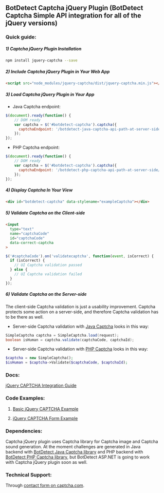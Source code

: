 ## BotDetect Captcha jQuery Plugin (BotDetect Captcha Simple API integration for all of the jQuery versions)

### Quick guide:

##### 1) Captcha jQuery Plugin Installation
```sh
npm install jquery-captcha --save
```
##### 2) Include Captcha jQuery Plugin in Your Web App
```html
<script src="node_modules/jquery-captcha/dist/jquery-captcha.min.js"></script>
```
##### 3) Load Captcha jQuery Plugin in Your App
- Java Captcha endpoint:
```js
$(document).ready(function() {
    // DOM ready
    var captcha = $('#botdetect-captcha').captcha({
      captchaEndpoint: '/botdetect-java-captcha-api-path-at-server-side/botdetectcaptcha'
    });
});
```

- PHP Captcha endpoint:
```js
$(document).ready(function() {
    // DOM ready
    var captcha = $('#botdetect-captcha').captcha({
      captchaEndpoint: '/botdetect-php-captcha-api-path-at-server-side/simple-botdetect.php'
    });
});
```

##### 4) Display Captcha In Your View
```html
<div id="botdetect-captcha" data-stylename="exampleCaptcha"></div>
```

##### 5) Validate Captcha on the Client-side
```html
<input 
  type="text" 
  name="captchaCode"
  id="captchaCode"
  data-correct-captcha
>
```

```js
$('#captchaCode').on('validatecaptcha', function(event, isCorrect) {
  if (isCorrect) {
    // UI Captcha validation passed
  } else {
    // UI Captcha validation failed
  }
});
```

##### 6) Validate Captcha on the Server-side
The client-side Captcha validation is just a usability improvement. Captcha protects some action on a server-side, and therefore Captcha validation has to be there as well.

- Server-side Captcha validation with [Java Captcha](https://captcha.com/java-captcha.html#simple-api) looks in this way:
```java
SimpleCaptcha captcha = SimpleCaptcha.load(request);
boolean isHuman = captcha.validate(captchaCode, captchaId);
```

- Server-side Captcha validation with [PHP Captcha](https://captcha.com/php-captcha.html#simple-api) looks in this way:
```php
$captcha = new SimpleCaptcha();
$isHuman = $captcha->Validate($captchaCode, $captchaId);
```

### Docs:
 
[jQuery CAPTCHA Integration Guide](https://captcha.com/jquery-captcha.html)

### Code Examples: 
1. [Basic jQuery CAPTCHA Example](https://captcha.com/doc/jquery/examples/jquery-basic-captcha-example.html)

2. [jQuery CAPTCHA Form Example](https://captcha.com/doc/jquery/examples/jquery-form-captcha-example.html)


### Dependencies:
Captcha jQuery plugin uses Captcha library for Captcha image and Captcha sound generation. At the moment challenges are generated in Java backend with [BotDetect Java Captcha library](https://captcha.com/java-captcha.html#simple-api) and PHP backend with [BotDetect PHP Captcha library](https://captcha.com/php-captcha.html#simple-api), but BotDetect ASP.NET is going to work with Captcha jQuery plugin soon as well.


### Technical Support:

Through [contact form on captcha.com](https://captcha.com/contact.html).
